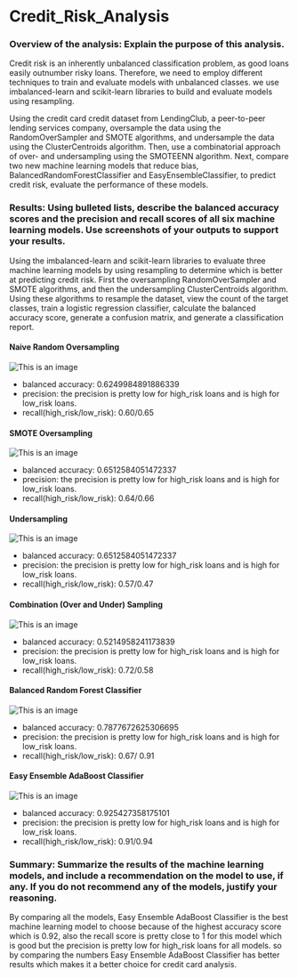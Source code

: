 # Credit_Risk_Analysis

### Overview of the analysis: Explain the purpose of this analysis.

Credit risk is an inherently unbalanced classification problem, as good loans easily outnumber risky loans. Therefore, we need to employ different techniques to train and evaluate models with unbalanced classes. we use imbalanced-learn and scikit-learn libraries to build and evaluate models using resampling. 

Using the credit card credit dataset from LendingClub, a peer-to-peer lending services company, oversample the data using the RandomOverSampler and SMOTE algorithms, and undersample the data using the ClusterCentroids algorithm. Then, use a combinatorial approach of over- and undersampling using the SMOTEENN algorithm. Next, compare two new machine learning models that reduce bias, BalancedRandomForestClassifier and EasyEnsembleClassifier, to predict credit risk, evaluate the performance of these models.

### Results: Using bulleted lists, describe the balanced accuracy scores and the precision and recall scores of all six machine learning models. Use screenshots of your outputs to support your results.

Using the imbalanced-learn and scikit-learn libraries to evaluate three machine learning models by using resampling to determine which is better at predicting credit risk. First the oversampling RandomOverSampler and SMOTE algorithms, and then the undersampling ClusterCentroids algorithm. Using these algorithms to resample the dataset, view the count of the target classes, train a logistic regression classifier, calculate the balanced accuracy score, generate a confusion matrix, and generate a classification report.

#### Naive Random Oversampling

![This is an image](naive.png)

- balanced accuracy: 0.6249984891886339
- precision: the precision is pretty low for high_risk loans and is high for low_risk loans.
- recall(high_risk/low_risk): 0.60/0.65

#### SMOTE Oversampling

![This is an image](smote-over.png)

- balanced accuracy: 0.6512584051472337
- precision: the precision is pretty low for high_risk loans and is high for low_risk loans.
- recall(high_risk/low_risk): 0.64/0.66

#### Undersampling

![This is an image](under.png)

- balanced accuracy: 0.6512584051472337
- precision: the precision is pretty low for high_risk loans and is high for low_risk loans.
- recall(high_risk/low_risk): 0.57/0.47

#### Combination (Over and Under) Sampling

![This is an image](combination.png)

- balanced accuracy: 0.5214958241173839
- precision: the precision is pretty low for high_risk loans and is high for low_risk loans.
- recall(high_risk/low_risk): 0.72/0.58

#### Balanced Random Forest Classifier

![This is an image](emb.png)

- balanced accuracy: 0.7877672625306695
- precision: the precision is pretty low for high_risk loans and is high for low_risk loans.
- recall(high_risk/low_risk): 0.67/ 0.91

#### Easy Ensemble AdaBoost Classifier

![This is an image](adaboost.png)

- balanced accuracy: 0.925427358175101
- precision: the precision is pretty low for high_risk loans and is high for low_risk loans.
- recall(high_risk/low_risk): 0.91/0.94

### Summary: Summarize the results of the machine learning models, and include a recommendation on the model to use, if any. If you do not recommend any of the models, justify your reasoning.

By comparing all the models, Easy Ensemble AdaBoost Classifier is the best machine learning model to choose because of the highest accuracy score which is 0.92, also the recall score is pretty close to 1 for this model which is good but the precision is pretty low for high_risk loans for all models. so by comparing the numbers Easy Ensemble AdaBoost Classifier has better results which makes it a better choice for credit card analysis.
